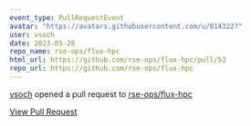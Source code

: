 ```yaml
---
event_type: PullRequestEvent
avatar: "https://avatars.githubusercontent.com/u/814322?"
user: vsoch
date: 2023-05-28
repo_name: rse-ops/flux-hpc
html_url: https://github.com/rse-ops/flux-hpc/pull/53
repo_url: https://github.com/rse-ops/flux-hpc
---
```


<a href='https://github.com/vsoch' target='_blank'>vsoch</a> opened a pull request to <a href='https://github.com/rse-ops/flux-hpc' target='_blank'>rse-ops/flux-hpc</a>

<a href='https://github.com/rse-ops/flux-hpc/pull/53' target='_blank'>View Pull Request</a>